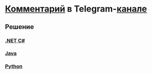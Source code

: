# [Комментарий](https://t.me/iksergeyru/9) в Telegram-[канале](https://t.me/iksergeyru)

## Решение 
### [.NET C#](dotnet/Program.cs)
### [Java](java/App.java)
### [Python](python/main.py)